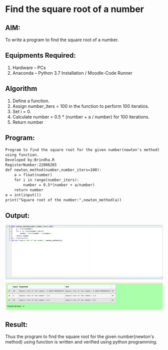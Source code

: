 # Find the square root of a number

## AIM:
To write a program to find the square root of a number.

## Equipments Required:
1. Hardware – PCs
2. Anaconda – Python 3.7 Installation / Moodle-Code Runner

## Algorithm
1. Define a function.
2. Assign number_iters = 100 in the function to perform 100 iteratios.
3. Set i = 0.
4. Calculate  number = 0.5 * (number + a / number) for 100 iterations.
5. Return number

## Program:
```
Program to find the square root for the given number(newton's method) using function.
Developed by:Brindha.R 
RegisterNumber:22008265
def newton_method(number,number_iters=100):
    a = float(number)
    for i in range(number_iters):
        number = 0.5*(number + a/number)
    return number
a = int(input())
print("Square root of the number:",newton_method(a))

```

## Output:
![output](./assign2.png)


## Result:
Thus the program to find the square root for the given number(newton's method) using function is written and verified using python programming.
